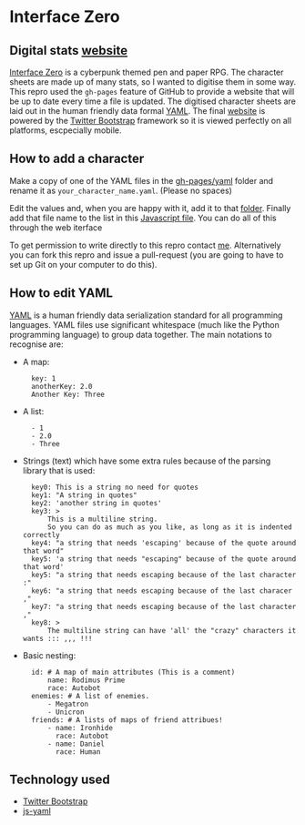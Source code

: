 Interface Zero
==============

Digital stats [website][website]
-----------------

[Interface Zero][interfacezero] is a cyberpunk themed pen and paper RPG.
The character sheets are made up of many stats, so I wanted to digitise them in some way. 
This repro used the  `gh-pages` feature of GitHub to provide a website that will be up to date every time a file is updated. 
The digitised character sheets are laid out in the human friendly data formal [YAML][yaml].
The final [website][website] is powered by the [Twitter Bootstrap][bootstrap] framework so it is viewed perfectly on all platforms, escpecially mobile.


How to add a character
----------------------
Make a copy of one of the YAML files in the [gh-pages/yaml][yamlfolder]  folder and rename it as `your_character_name.yaml`. (Please no spaces)

Edit the values and, when you are happy with it, add it to that [folder][yamlfolder].
Finally add that file name to the list in this [Javascript file][jsfile]. 
You can do all of this through the web iterface

To get permission to write directly to this repro contact [me][nathan]. 
Alternatively you can fork this repro and issue a pull-request (you are going to have to set up Git on your computer to do this).


How to edit YAML
----------------
[YAML][yaml] is a human friendly data serialization standard for all programming languages.
YAML files use significant whitespace (much like the Python programming language) to group data together. The main notations to recognise are:

* A map:

        key: 1
        anotherKey: 2.0
        Another Key: Three

* A list:

        - 1
        - 2.0
        - Three

* Strings (text) which have some extra rules because of the parsing library that is used:

        key0: This is a string no need for quotes
        key1: "A string in quotes"
        key2: 'another string in quotes'
        key3: >
            This is a multiline string.
            So you can do as much as you like, as long as it is indented correctly
        key4: "a string that needs 'escaping' because of the quote around that word"
        key5: 'a string that needs "escaping" because of the quote around that word'
        key5: "a string that needs escaping because of the last character :"
        key6: "a string that needs escaping because of the last characer ,"
        key7: "a string that needs escaping because of the last character ,"
        key8: >
            The multiline string can have 'all' the "crazy" characters it wants ::: ,,, !!!
    

* Basic nesting:

        id: # A map of main attributes (This is a comment)
            name: Rodimus Prime
            race: Autobot
        enemies: # A list of enemies. 
            - Megatron
            - Unicron
        friends: # A lists of maps of friend attribues!
            - name: Ironhide
              race: Autobot
            - name: Daniel
              race: Human

Technology used
---------------
* [Twitter Bootstrap][bootstrap]
* [js-yaml][jsyaml]

[interfacezero]: http://rpg.drivethrustuff.com/product/124685/Interface-Zero-20-Full-Metal-Cyberpunk "Interface Zero homepage"
[yaml]: http://yaml.org/ "YAML specification"
[yamlvalidate]: http://yaml-online-parser.appspot.com/ "Online YAML validator"
[yamlfolder]: https://github.com/nathanrosspowell/interfacezero/tree/gh-pages/yaml "YAML data folder"
[jsfile]: https://github.com/nathanrosspowell/interfacezero/blob/gh-pages/js/yaml_lists.js "yaml_lists.js"
[bootstrap]: https://github.com/twbs/bootstrap
[jsyaml]: https://github.com/nodeca/js-yaml
[nathan]: http://nathanrosspowell.com/about_me/ "Link to personal email"
[website]: http://nathanrosspowell.github.io/interfacezero/
